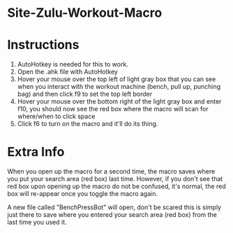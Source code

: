# Site-Zulu-Workout-Macro

# Instructions
1. AutoHotkey is needed for this to work.
2. Open the .ahk file with AutoHotkey
3. Hover your mouse over the top left of light gray box that you can see when you interact with the workout machine (bench, pull up, punching bag) and then click f9 to set the top left border
4. Hover your mouse over the bottom right of the light gray box and enter f10, you should now see the red box where the macro will scan for where/when to click space
5. Click f6 to turn on the macro and it'll do its thing.

# Extra Info
When you open up the macro for a second time, the macro saves where you put your search area (red box) last time. However, if you don't see that red box upon opening up the macro do not be confused, it's normal, the red box will re-appear once you toggle the macro again. 

A new file called "BenchPressBot" will open, don't be scared this is simply just there to save where you entered your search area (red box) from the last time you used it.
